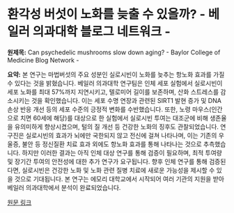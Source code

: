 # 환각성 버섯이 노화를 늦출 수 있을까? - 베일러 의과대학 블로그 네트워크 -

**원제목:** Can psychedelic mushrooms slow down aging? - Baylor College of Medicine Blog Network -

**요약:** 본 연구는 마법버섯의 주요 성분인 실로시빈이 노화를 늦추는 항노화 효과를 가질 수 있다는 것을 밝혔습니다. 베일러 의과대학 연구팀은 인체 세포 실험에서 실로시빈이 세포 노화를 최대 57%까지 지연시키고, 텔로미어 길이를 보존하며, 산화 스트레스를 감소시키는 것을 확인했습니다.  이는 세포 수명 연장과 관련된 SIRT1 발현 증가 및 DNA 손상 반응 개선 등의 세포 수준의 긍정적 변화를 수반했습니다.  또한, 노령 마우스(인간으로 치면 60세에 해당)를 대상으로 한 실험에서 실로시빈 투여는 대조군에 비해 생존율을 유의미하게 향상시켰으며, 털의 질 개선 등 건강한 노화의 징후도 관찰되었습니다.  연구진은 실로시빈의 효과가 뇌에만 국한되지 않고 전신에 걸쳐 나타나며, 이는 기존의 우울증, 불안 등 정신질환 치료 효과 외에도 항노화 효과를 통해 나타나는 것으로 추측했습니다.  하지만 이러한 결과는 아직 인체 대상 연구를 통해 검증이 필요하며,  최적 투여량 및 장기간 투여의 안전성에 대한 추가 연구가 요구됩니다.  향후 인체 연구를 통해 검증된다면, 실로시빈은 건강한 노화 및 노화 관련 질병 치료에 새로운 가능성을 제시할 수 있을 것으로 기대됩니다.  본 연구는 에모리 대학교에서 시작되어 여러 기관의 지원을 받아 베일러 의과대학에서 분석이 완료되었습니다.

[원문 링크](https://blogs.bcm.edu/2025/07/22/from-the-labs-can-psychedelic-mushrooms-slow-down-aging/)
